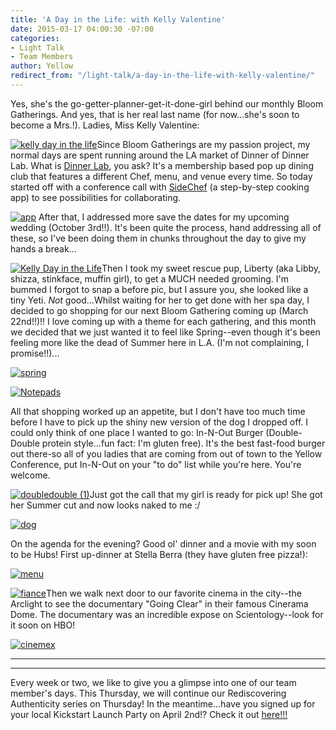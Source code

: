 ```yaml
---
title: 'A Day in the Life: with Kelly Valentine'
date: 2015-03-17 04:00:30 -07:00
categories:
- Light Talk
- Team Members
author: Yellow
redirect_from: "/light-talk/a-day-in-the-life-with-kelly-valentine/"
---
```


Yes, she's the go-getter-planner-get-it-done-girl behind our monthly Bloom Gatherings. And yes, that is her real last name (for now...she's soon to become a Mrs.!). Ladies, Miss Kelly Valentine:

[![kelly day in the life](https://yellow-blog-images.imgix.net/2015/03/kellydil.jpg)](https://yellow-blog-images.imgix.net/2015/03/kellydil.jpg)Since Bloom Gatherings are my passion project, my normal days are spent running around the LA market of Dinner of Dinner Lab. What is [Dinner Lab](https://dinnerlab.com/), you ask? It's a membership based pop up dining club that features a different Chef, menu, and venue every time. So today started off with a conference call with [SideChef](http://www.sidechef.com/) (a step-by-step cooking app) to see possibilities for collaborating.

[![app](https://yellow-blog-images.imgix.net/2015/03/app.jpg)](https://yellow-blog-images.imgix.net/2015/03/app.jpg) After that, I addressed more save the dates for my upcoming wedding (October 3rd!!). It's been quite the process, hand addressing all of these, so I've been doing them in chunks throughout the day to give my hands a break...

[![Kelly Day in the Life](https://yellow-blog-images.imgix.net/2015/03/savethedate.jpg)](https://yellow-blog-images.imgix.net/2015/03/savethedate.jpg)Then I took my sweet rescue pup, Liberty (aka Libby, shizza, stinkface, muffin girl), to get a MUCH needed grooming. I'm bummed I forgot to snap a before pic, but I assure you, she looked like a tiny Yeti. _Not_ good...Whilst waiting for her to get done with her spa day, I decided to go shopping for our next Bloom Gathering coming up (March 22nd!!)!! I love coming up with a theme for each gathering, and this month we decided that we just wanted it to feel like Spring--even though it's been feeling more like the dead of Summer here in L.A. (I'm not complaining, I promise!!)...

[![spring](https://yellow-blog-images.imgix.net/2015/03/spring.jpg)](https://yellow-blog-images.imgix.net/2015/03/spring.jpg)

[![Notepads](https://yellow-blog-images.imgix.net/2015/03/Notepads.jpg)](https://yellow-blog-images.imgix.net/2015/03/Notepads.jpg)

All that shopping worked up an appetite, but I don't have too much time before I have to pick up the shiny new version of the dog I dropped off. I could only think of one place I wanted to go: In-N-Out Burger (Double-Double protein style...fun fact: I'm gluten free). It's the best fast-food burger out there-so all of you ladies that are coming from out of town to the Yellow Conference, put In-N-Out on your "to do" list while you're here. You're welcome.

[![doubledouble (1)](https://yellow-blog-images.imgix.net/2015/03/doubledouble-1.jpg)](https://yellow-blog-images.imgix.net/2015/03/doubledouble-1.jpg)Just got the call that my girl is ready for pick up! She got her Summer cut and now looks naked to me :/

[![dog](https://yellow-blog-images.imgix.net/2015/03/dog.jpg)](https://yellow-blog-images.imgix.net/2015/03/dog.jpg)

On the agenda for the evening? Good ol' dinner and a movie with my soon to be Hubs! First up-dinner at Stella Berra (they have gluten free pizza!):

[![menu](https://yellow-blog-images.imgix.net/2015/03/menu.jpg)](https://yellow-blog-images.imgix.net/2015/03/menu.jpg)

[![fiance](https://yellow-blog-images.imgix.net/2015/03/fiance.jpg)](https://yellow-blog-images.imgix.net/2015/03/fiance.jpg)Then we walk next door to our favorite cinema in the city--the Arclight to see the documentary "Going Clear" in their famous Cinerama Dome. The documentary was an incredible expose on Scientology--look for it soon on HBO!

[![cinemex](https://yellow-blog-images.imgix.net/2015/03/cinemex.jpg)](https://yellow-blog-images.imgix.net/2015/03/cinemex.jpg)

* * *

* * *

Every week or two, we like to give you a glimpse into one of our team member's days. This Thursday, we will continue our Rediscovering Authenticity series on Thursday! In the meantime...have you signed up for your local Kickstart Launch Party on April 2nd!? Check it out [here!!!](http://yellowconference.com/bloom-together-a-kickstarter-launch-party/)
